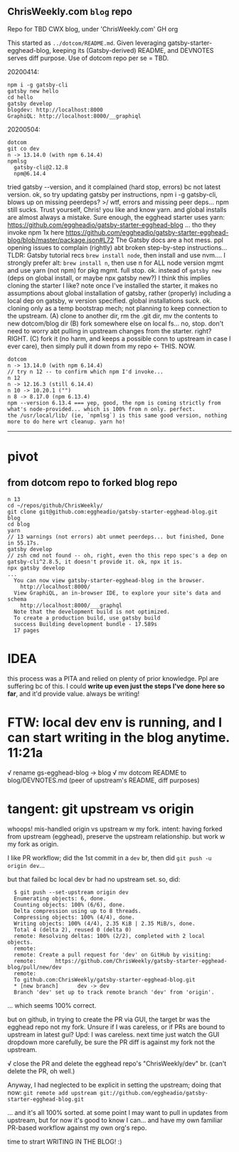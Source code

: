 ## ChrisWeekly.com `blog` repo

Repo for TBD CWX blog, under 'ChrisWeekly.com' GH org

This started as `../dotcom/README.md`.
Given leveraging gatsby-starter-egghead-blog, keeping its (Gatsby-derived) README, and DEVNOTES serves diff purpose.
Use of dotcom repo per se = TBD.

20200414:
```
npm i -g gatsby-cli
gatsby new hello
cd hello
gatsby develop
blogdev: http://localhost:8000
GraphiQL: http://localhost:8000/__graphiql
```

20200504:
```
dotcom
git co dev
n -> 13.14.0 (with npm 6.14.4)
npmlsg
  gatsby-cli@2.12.8
  npm@6.14.4
```

tried gatsby --version, and it complained (hard stop, errors) bc not latest version.
ok, so try updating gatsby per instructions, npm i -g gatsby-cli, blows up on missing peerdeps? >/
wtf, errors and missing peer deps... npm still sucks. 
Trust yourself, Chris! you like and know yarn. and global installs are almost always a mistake.
Sure enough, the egghead starter uses yarn:
  https://github.com/eggheadio/gatsby-starter-egghead-blog
  ... tho they invoke npm 1x here https://github.com/eggheadio/gatsby-starter-egghead-blog/blob/master/package.json#L72 
The Gatsby docs are a hot mess. ppl opening issues to complain (rightly) abt broken step-by-step instructions...
TLDR:
Gatsby tutorial recs `brew install node`, then install and use nvm....
I strongly prefer alt:  `brew install n`, then use n for ALL node version mgmt
and use yarn (not npm) for pkg mgmt. full stop. ok.
instead of `gatsby new` (deps on global install, or maybe npx gatsby new?) I think this implies cloning the starter I like?
note once I've installed the starter, it makes no assumptions about global installation of gatsby, rather (properly) including a local dep on gatsby, w version specified. global installations suck. ok.
cloning only as a temp bootstrap mech; not planning to keep connection to the upstream.
(A) clone to another dir, rm the .git dir, mv the contents to new dotcom/blog dir
(B) fork somewhere else on local fs... no, stop. don't need to worry abt pulling in upstream changes from the starter. right? RIGHT.
(C) fork it (no harm, and keeps a possible conn to upstream in case I ever care), then simply pull it down from my repo <- THIS. NOW.

```
dotcom
n -> 13.14.0 (with npm 6.14.4)
// try n 12 -- to confirm which npm I'd invoke... 
n 12
n -> 12.16.3 (still 6.14.4)
n 10 -> 10.20.1 ("")
n 8 -> 8.17.0 (npm 6.13.4)
npm --version 6.13.4 === yep, good, the npm is coming strictly from what's node-provided... which is 100% from n only. perfect.
the /usr/local/lib/ (ie, `npmlsg`) is this same good version, nothing more to do here wrt cleanup. yarn ho!
```

-----------------------------------------------------------------------


# pivot #
## from dotcom repo to forked blog repo ##

```
n 13
cd ~/repos/github/ChrisWeekly/
git clone git@github.com:eggheadio/gatsby-starter-egghead-blog.git blog
cd blog
yarn
// 13 warnings (not errors) abt unmet peerdeps... but finished, Done in 55.17s.
gatsby develop
// zsh cmd not found -- oh, right, even tho this repo spec's a dep on gatsby-cli^2.8.5, it doesn't provide it. ok, npx it is.
npx gatsby develop
...
  You can now view gatsby-starter-egghead-blog in the browser.
    http://localhost:8000/  ⠀
  View GraphiQL, an in-browser IDE, to explore your site's data and schema
    http://localhost:8000/___graphql  ⠀
  Note that the development build is not optimized.
  To create a production build, use gatsby build⠀
  success Building development bundle - 17.589s
  17 pages
```

# IDEA #
this process was a PITA and relied on plenty of prior knowledge. Ppl are suffering bc of this.
I could **write up even just the steps I've done here so far**, and it'd provide value. always be writing!

# FTW: local dev env is running, and I can start writing in the blog anytime. 11:21a #
√ rename gs-egghead-blog -> blog
√ mv dotcom README to blog/DEVNOTES.md (peer of upstream's README, diff purposes)

#  tangent: git upstream vs origin #
whoops! mis-handled origin vs upstream w my fork.
intent: having forked from upstream (egghead), preserve the upstream relationship.
but work w my fork as origin.

I like PR workflow; did the 1st commit in a `dev` br, then did
`git push -u origin dev`...

but that failed bc local dev br had no upstream set. so, did:
```
  $ git push --set-upstream origin dev
  Enumerating objects: 6, done.
  Counting objects: 100% (6/6), done.
  Delta compression using up to 8 threads.
  Compressing objects: 100% (4/4), done.
  Writing objects: 100% (4/4), 2.35 KiB | 2.35 MiB/s, done.
  Total 4 (delta 2), reused 0 (delta 0)
  remote: Resolving deltas: 100% (2/2), completed with 2 local objects.
  remote:
  remote: Create a pull request for 'dev' on GitHub by visiting:
  remote:      https://github.com/ChrisWeekly/gatsby-starter-egghead-blog/pull/new/dev
  remote:
  To github.com:ChrisWeekly/gatsby-starter-egghead-blog.git
  * [new branch]      dev -> dev
  Branch 'dev' set up to track remote branch 'dev' from 'origin'.
```
... which seems 100% correct.

but on github, in trying to create the PR via GUI, the target br was the egghead repo not my fork. Unsure if I was careless, or if PRs are bound to upstream in latest gui? 
Upd: I was careless. next time just watch the GUI dropdown more carefully, be sure the PR diff is against my fork not the upstream.

√ close the PR and delete the egghead repo's "ChrisWeekly/dev" br. (can't delete the PR, oh well.)

Anyway, I had neglected to be explicit in setting the upstream; doing that now:
`git remote add upstream git://github.com/eggheadio/gatsby-starter-egghead-blog.git`

... and it's all 100% sorted.
at some point I may want to pull in updates from upstream, but for now it's good to know I can... and have my own familiar PR-based workflow against my own org's repo.

time to strart WRITING IN THE BLOG! :)

